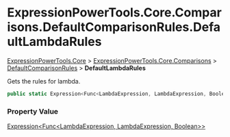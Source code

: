 ﻿# ExpressionPowerTools.Core.Comparisons.DefaultComparisonRules.DefaultLambdaRules

[ExpressionPowerTools.Core](ExpressionPowerTools.Core.a.md) > [ExpressionPowerTools.Core.Comparisons](ExpressionPowerTools.Core.Comparisons.n.md) > [DefaultComparisonRules](ExpressionPowerTools.Core.Comparisons.DefaultComparisonRules.cs.md) > **DefaultLambdaRules**

Gets the rules for lambda.

```csharp
public static Expression<Func<LambdaExpression, LambdaExpression, Boolean>> DefaultLambdaRules { get; }}
```

### Property Value

 [Expression&lt;Func&lt;LambdaExpression, LambdaExpression, Boolean>>](https://docs.microsoft.com/dotnet/api/system.linq.expressions.expression-1) 

